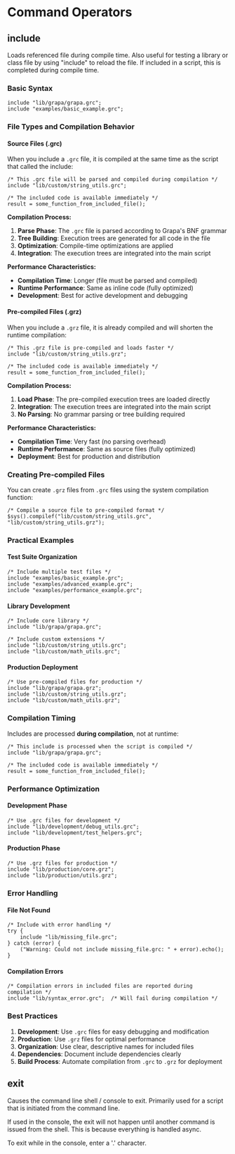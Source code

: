 # Command Operators

## include

Loads referenced file during compile time. Also useful for testing a library or class file by using "include" to reload the file. If included in a script, this is completed during compile time.

### Basic Syntax

```grapa
include "lib/grapa/grapa.grc";
include "examples/basic_example.grc";
```

### File Types and Compilation Behavior

#### Source Files (.grc)
When you include a `.grc` file, it is compiled at the same time as the script that called the include:

```grapa
/* This .grc file will be parsed and compiled during compilation */
include "lib/custom/string_utils.grc";

/* The included code is available immediately */
result = some_function_from_included_file();
```

**Compilation Process:**
1. **Parse Phase**: The `.grc` file is parsed according to Grapa's BNF grammar
2. **Tree Building**: Execution trees are generated for all code in the file
3. **Optimization**: Compile-time optimizations are applied
4. **Integration**: The execution trees are integrated into the main script

**Performance Characteristics:**
- **Compilation Time**: Longer (file must be parsed and compiled)
- **Runtime Performance**: Same as inline code (fully optimized)
- **Development**: Best for active development and debugging

#### Pre-compiled Files (.grz)
When you include a `.grz` file, it is already compiled and will shorten the runtime compilation:

```grapa
/* This .grz file is pre-compiled and loads faster */
include "lib/custom/string_utils.grz";

/* The included code is available immediately */
result = some_function_from_included_file();
```

**Compilation Process:**
1. **Load Phase**: The pre-compiled execution trees are loaded directly
2. **Integration**: The execution trees are integrated into the main script
3. **No Parsing**: No grammar parsing or tree building required

**Performance Characteristics:**
- **Compilation Time**: Very fast (no parsing overhead)
- **Runtime Performance**: Same as source files (fully optimized)
- **Deployment**: Best for production and distribution

### Creating Pre-compiled Files

You can create `.grz` files from `.grc` files using the system compilation function:

```grapa
/* Compile a source file to pre-compiled format */
$sys().compilef("lib/custom/string_utils.grc", "lib/custom/string_utils.grz");
```

### Practical Examples

#### Test Suite Organization
```grapa
/* Include multiple test files */
include "examples/basic_example.grc";
include "examples/advanced_example.grc";
include "examples/performance_example.grc";
```

#### Library Development
```grapa
/* Include core library */
include "lib/grapa/grapa.grc";

/* Include custom extensions */
include "lib/custom/string_utils.grc";
include "lib/custom/math_utils.grc";
```

#### Production Deployment
```grapa
/* Use pre-compiled files for production */
include "lib/grapa/grapa.grz";
include "lib/custom/string_utils.grz";
include "lib/custom/math_utils.grz";
```

### Compilation Timing

Includes are processed **during compilation**, not at runtime:

```grapa
/* This include is processed when the script is compiled */
include "lib/grapa/grapa.grc";

/* The included code is available immediately */
result = some_function_from_included_file();
```

### Performance Optimization

#### Development Phase
```grapa
/* Use .grc files for development */
include "lib/development/debug_utils.grc";
include "lib/development/test_helpers.grc";
```

#### Production Phase
```grapa
/* Use .grz files for production */
include "lib/production/core.grz";
include "lib/production/utils.grz";
```

### Error Handling

#### File Not Found
```grapa
/* Include with error handling */
try {
    include "lib/missing_file.grc";
} catch (error) {
    ("Warning: Could not include missing_file.grc: " + error).echo();
}
```

#### Compilation Errors
```grapa
/* Compilation errors in included files are reported during compilation */
include "lib/syntax_error.grc";  /* Will fail during compilation */
```

### Best Practices

1. **Development**: Use `.grc` files for easy debugging and modification
2. **Production**: Use `.grz` files for optimal performance
3. **Organization**: Use clear, descriptive names for included files
4. **Dependencies**: Document include dependencies clearly
5. **Build Process**: Automate compilation from `.grc` to `.grz` for deployment

## exit

Causes the command line shell / console to exit. Primarily used for a script that is initiated from the command line.

If used in the console, the exit will not happen until another command is issued from the shell. This is because everything is handled async.

To exit while in the console, enter a '.' character.
